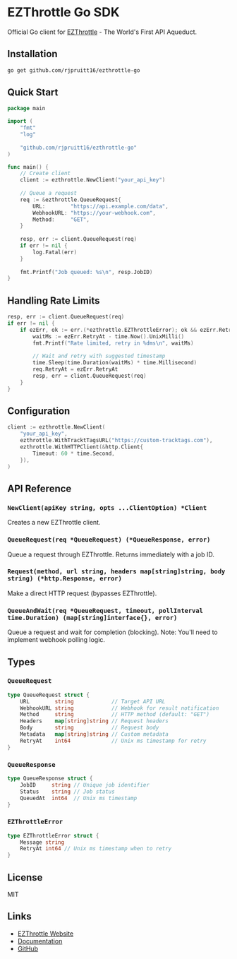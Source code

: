 # EZThrottle Go SDK

Official Go client for [EZThrottle](https://ezthrottle.network) - The World's First API Aqueduct.

## Installation

```bash
go get github.com/rjpruitt16/ezthrottle-go
```

## Quick Start

```go
package main

import (
    "fmt"
    "log"
    
    "github.com/rjpruitt16/ezthrottle-go"
)

func main() {
    // Create client
    client := ezthrottle.NewClient("your_api_key")
    
    // Queue a request
    req := &ezthrottle.QueueRequest{
        URL:        "https://api.example.com/data",
        WebhookURL: "https://your-webhook.com",
        Method:     "GET",
    }
    
    resp, err := client.QueueRequest(req)
    if err != nil {
        log.Fatal(err)
    }
    
    fmt.Printf("Job queued: %s\n", resp.JobID)
}
```

## Handling Rate Limits

```go
resp, err := client.QueueRequest(req)
if err != nil {
    if ezErr, ok := err.(*ezthrottle.EZThrottleError); ok && ezErr.RetryAt > 0 {
        waitMs := ezErr.RetryAt - time.Now().UnixMilli()
        fmt.Printf("Rate limited, retry in %dms\n", waitMs)
        
        // Wait and retry with suggested timestamp
        time.Sleep(time.Duration(waitMs) * time.Millisecond)
        req.RetryAt = ezErr.RetryAt
        resp, err = client.QueueRequest(req)
    }
}
```

## Configuration

```go
client := ezthrottle.NewClient(
    "your_api_key",
    ezthrottle.WithTracktTagsURL("https://custom-tracktags.com"),
    ezthrottle.WithHTTPClient(&http.Client{
        Timeout: 60 * time.Second,
    }),
)
```

## API Reference

### `NewClient(apiKey string, opts ...ClientOption) *Client`

Creates a new EZThrottle client.

### `QueueRequest(req *QueueRequest) (*QueueResponse, error)`

Queue a request through EZThrottle. Returns immediately with a job ID.

### `Request(method, url string, headers map[string]string, body string) (*http.Response, error)`

Make a direct HTTP request (bypasses EZThrottle).

### `QueueAndWait(req *QueueRequest, timeout, pollInterval time.Duration) (map[string]interface{}, error)`

Queue a request and wait for completion (blocking). Note: You'll need to implement webhook polling logic.

## Types

### `QueueRequest`

```go
type QueueRequest struct {
    URL        string            // Target API URL
    WebhookURL string            // Webhook for result notification
    Method     string            // HTTP method (default: "GET")
    Headers    map[string]string // Request headers
    Body       string            // Request body
    Metadata   map[string]string // Custom metadata
    RetryAt    int64             // Unix ms timestamp for retry
}
```

### `QueueResponse`

```go
type QueueResponse struct {
    JobID     string // Unique job identifier
    Status    string // Job status
    QueuedAt  int64  // Unix ms timestamp
}
```

### `EZThrottleError`

```go
type EZThrottleError struct {
    Message string
    RetryAt int64 // Unix ms timestamp when to retry
}
```

## License

MIT

## Links

- [EZThrottle Website](https://ezthrottle.com)
- [Documentation](https://docs.ezthrottle.com)
- [GitHub](https://github.com/rjpruitt16/ezthrottle-go)
